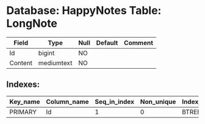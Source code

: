 # Database: HappyNotes Table: LongNote

 Field   | Type       | Null | Default | Comment
---------|------------|------|---------|---------
 Id      | bigint     | NO   |         |
 Content | mediumtext | NO   |         |

## Indexes: 

 Key_name | Column_name | Seq_in_index | Non_unique | Index_type | Visible
----------|-------------|--------------|------------|------------|---------
 PRIMARY  | Id          |            1 |          0 | BTREE      | YES
